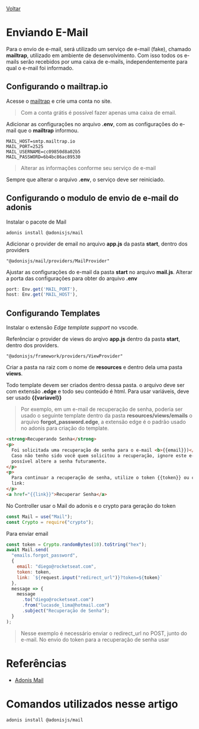 [Voltar](/src/node_adonis.md)

# Enviando E-Mail

Para o envio de e-mail, será utilizado um serviço de e-mail (fake), chamado **mailtrap**, utilizado em ambiente de desenvolvimento. Com isso todos os e-mails serão recebidos por uma caixa de e-mails, independentemente para qual o e-mail foi informado.

## Configurando o mailtrap.io

Acesse o [mailtrap](https://mailtrap.io/) e crie uma conta no site.

> Com a conta grátis é possível fazer apenas uma caixa de email.

Adicionar as configurações no arquivo **.env**, com as configurações do e-mail que o **mailtrap** informou.

```
MAIL_HOST=smtp.mailtrap.io
MAIL_PORT=2525
MAIL_USERNAME=cc09850d8a02b5
MAIL_PASSWORD=6b4bc86ac89530
```

> Alterar as informações conforme seu serviço de e-mail

Sempre que alterar o arquivo **.env**, o serviço deve ser reiniciado.

## Configurando o modulo de envio de e-mail do adonis

Instalar o pacote de Mail

```
adonis install @adonisjs/mail
```

Adicionar o provider de email no arquivo **app.js** da pasta **start**, dentro dos providers

```
"@adonisjs/mail/providers/MailProvider"
```

Ajustar as configurações do e-mail da pasta **start** no arquivo **mail.js**. Alterar a porta das configurações para obter do arquivo **.env**

```js
port: Env.get('MAIL_PORT'),
host: Env.get('MAIL_HOST'),
```

## Configurando Templates

Instalar o extensão _Edge template support_ no vscode.

Referênciar o provider de views do arqivo **app.js** dentro da pasta **start**, dentro dos providers.

```
"@adonisjs/framework/providers/ViewProvider"
```

Criar a pasta na raiz com o nome de **resources** e dentro dela uma pasta **views**.

Todo template devem ser criados dentro dessa pasta.
o arquivo deve ser com extensão **.edge** e todo seu conteúdo é html. Para usar variáveis, deve ser usado **{{variavel}}**

> Por exemplo, em um e-mail de recuperação de senha, poderia ser usado o seguinte template dentro da pasta **resources/views/emails** o arquivo **forgot_password.edge**, a extensão edge é o padrão usado no adonis para criação do template.

```html
<strong>Recuperando Senha</strong>
<p>
  Foi solicitada uma recuperação de senha para o e-mail <b>{{email}})</b>.<br />
  Caso não tenho sido você quem solicitou a recuperação, ignore este e-mail e se
  possível altere a senha futuramente.
</p>
<p>
  Para continuar a recuperação de senha, utilize o token {{token}} ou clique no
  link:
</p>
<a href="{{link}}">Recuperar Senha</a>
```

No Controller usar o Mail do adonis e o crypto para geração do token

```js
const Mail = use("Mail");
const Crypto = require("crypto");
```

Para enviar email

```js
const token = Crypto.randomBytes(10).toString("hex");
await Mail.send(
  "emails.forgot_password",
  {
    email: "diego@rocketseat.com",
    token: token,
    link: `${request.input("redirect_url")}?token=${token}`
  },
  message => {
    message
      .to("diego@rocketseat.com")
      .from("lucasde_lima@hotmail.com")
      .subject("Recuperação de Senha");
  }
);
```

> Nesse exemplo é necessário enviar o redirect_url no POST, junto do e-mail. No envio do token para a recuperação de senha usar

# Referências

- [Adonis Mail](https://adonisjs.com/docs/4.1/mail)

# Comandos utilizados nesse artigo

```
adonis install @adonisjs/mail
```
